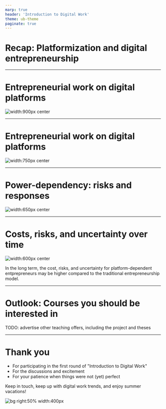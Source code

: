 ```yaml
---
marp: true
header: 'Introduction to Digital Work'
theme: ub-theme
paginate: true
---
```


<!-- _class: lead -->

# Recap: Platformization and digital entrepreneurship


---

# Entrepreneurial work on digital platforms

![width:900px center](../material/platform-market-sides.PNG)

---

# Entrepreneurial work on digital platforms

![width:750px center](../material/platforms-cycle.PNG)

---

# Power-dependency: risks and responses

![width:650px center](../material/platform-power.PNG)

---

# Costs, risks, and uncertainty over time

![width:600px center](../material/CutoloKenney-fig3.png)

In the long term, the cost, risks, and uncertainty for platform-dependent entprepreneurs may be higher compared to the traditional entrepreneurship model.

---

# Outlook: Courses you should be interested in

TODO: advertise other teaching offers, including the project and theses

---

# Thank you

- For participating in the first round of "Introduction to Digital Work"
- For the discussions and excitement
- For your patience when things were not (yet) perfect

Keep in touch, keep up with digital work trends, and enjoy summer vacations!

![bg right:50% width:400px](../material/ressources.PNG)

<!-- 
Recap / typical exam questions

Mentimeter: welche methoden/inhalte haben dich am meisten interessiert? welche sind für deine berufliche Zukunft am hilfreichsten?

Explicitly formulate expectations for the exam:

- understand git status /areas
- do: operations in status areas
- do: create version trees
 -->